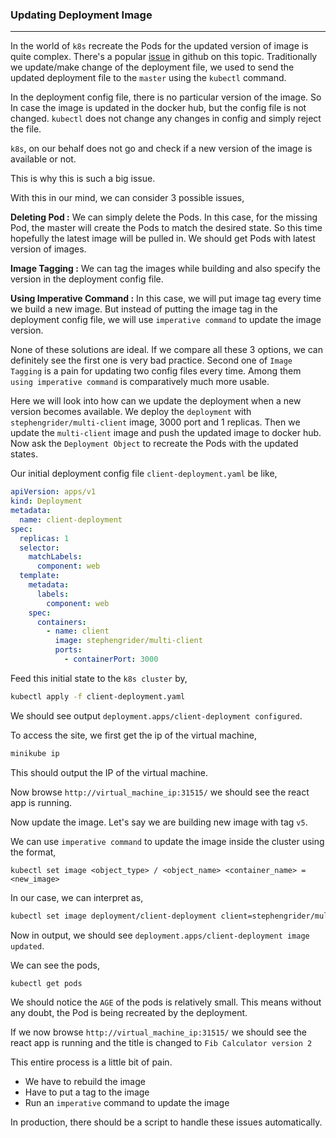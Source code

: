 ### Updating Deployment Image

---

In the world of `k8s` recreate the Pods for the updated version of image is quite complex. There's a popular [issue](https://github.com/kubernetes/kubernetes/issues/33664) in github on this topic. Traditionally we update/make change of the deployment file, we used to send the updated deployment file to the `master` using the `kubectl` command.

In the deployment config file, there is no particular version of the image. So In case the image is updated in the docker hub, but the config file is not changed. `kubectl` does not change any changes in config and simply reject the file.

`k8s`, on our behalf does not go and check if a new version of the image is available or not.

This is why this is such a big issue.

With this in our mind, we can consider 3 possible issues,

**Deleting Pod :** We can simply delete the Pods. In this case, for the missing Pod, the master will create the Pods to match the desired state. So this time hopefully the latest image will be pulled in. We should get Pods with latest version of images.

**Image Tagging :** We can tag the images while building and also specify the version in the deployment config file.

**Using Imperative Command :** In this case, we will put image tag every time we build a new image. But instead of putting the image tag in the deployment config file, we will use `imperative command` to update the image version.

None of these solutions are ideal. If we compare all these 3 options, we can definitely see the first one is very bad practice. Second one of `Image Tagging` is a pain for updating two config files every time. Among them `using imperative command` is comparatively much more usable.

Here we will look into how can we update the deployment when a new version becomes available. We deploy the `deployment` with `stephengrider/multi-client` image, 3000 port and 1 replicas. Then we update the `multi-client` image and push the updated image to docker hub. Now ask the `Deployment Object` to recreate the Pods with the updated states.

Our initial deployment config file `client-deployment.yaml` be like,

```yaml
apiVersion: apps/v1
kind: Deployment
metadata:
  name: client-deployment
spec:
  replicas: 1
  selector:
    matchLabels:
      component: web
  template:
    metadata:
      labels:
        component: web
    spec:
      containers:
        - name: client
          image: stephengrider/multi-client
          ports:
            - containerPort: 3000
```

Feed this initial state to the `k8s cluster` by,

```bash
kubectl apply -f client-deployment.yaml
```

We should see output `deployment.apps/client-deployment configured`.

To access the site, we first get the ip of the virtual machine,

```bash
minikube ip
```

This should output the IP of the virtual machine.

Now browse `http://virtual_machine_ip:31515/` we should see the react app is running.

Now update the image. Let's say we are building new image with tag `v5`.

We can use `imperative command` to update the image inside the cluster using the format,

`kubectl set image <object_type> / <object_name> <container_name> = <new_image>`

In our case, we can interpret as,

```bash
kubectl set image deployment/client-deployment client=stephengrider/multi-client:v5
```

Now in output, we should see `deployment.apps/client-deployment image updated`.

We can see the pods,

```bash
kubectl get pods
```

We should notice the `AGE` of the pods is relatively small. This means without any doubt, the Pod is being recreated by the deployment.

If we now browse `http://virtual_machine_ip:31515/` we should see the react app is running and the title is changed to `Fib Calculator version 2`

This entire process is a little bit of pain.

- We have to rebuild the image
- Have to put a tag to the image
- Run an `imperative` command to update the image

In production, there should be a script to handle these issues automatically.

